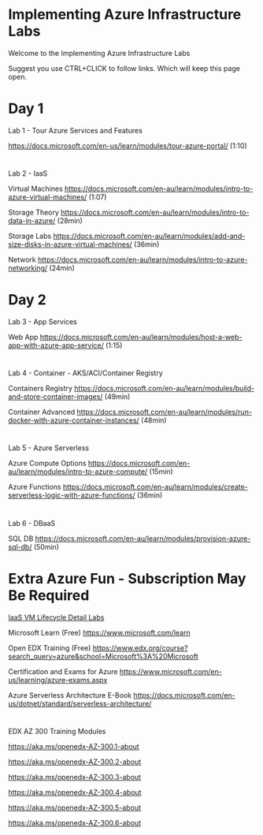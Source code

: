 # Implementing Azure Infrastructure Labs

Welcome to the Implementing Azure Infrastructure Labs

Suggest you use CTRL+CLICK to follow links. Which will keep this page open.

# Day 1
Lab 1 - Tour Azure Services and Features

https://docs.microsoft.com/en-us/learn/modules/tour-azure-portal/ (1:10)


#

Lab 2 - IaaS 


Virtual Machines 
https://docs.microsoft.com/en-au/learn/modules/intro-to-azure-virtual-machines/ (1:07)


Storage Theory
https://docs.microsoft.com/en-au/learn/modules/intro-to-data-in-azure/ (28min)

Storage Labs
https://docs.microsoft.com/en-au/learn/modules/add-and-size-disks-in-azure-virtual-machines/ (36min)

Network 
https://docs.microsoft.com/en-au/learn/modules/intro-to-azure-networking/ (24min)


# Day 2


Lab 3 - App Services


Web App
https://docs.microsoft.com/en-au/learn/modules/host-a-web-app-with-azure-app-service/ (1:15)
#


Lab 4 - Container - AKS/ACI/Container Registry


Containers Registry 
https://docs.microsoft.com/en-au/learn/modules/build-and-store-container-images/ (49min)


Container Advanced
https://docs.microsoft.com/en-au/learn/modules/run-docker-with-azure-container-instances/ (48min)
#


Lab 5 - Azure Serverless


Azure Compute Options 
https://docs.microsoft.com/en-au/learn/modules/intro-to-azure-compute/ (15min)


Azure Functions 
https://docs.microsoft.com/en-au/learn/modules/create-serverless-logic-with-azure-functions/ (36min) 
#

Lab 6 - DBaaS


SQL DB
https://docs.microsoft.com/en-au/learn/modules/provision-azure-sql-db/ (50min)



#

# Extra Azure Fun - Subscription May Be Required

[IaaS VM Lifecycle Detail Labs](./AzureVMTutorial.md)


Microsoft Learn (Free) https://www.microsoft.com/learn


Open EDX Training (Free) https://www.edx.org/course?search_query=azure&school=Microsoft%3A%20Microsoft


Certification and Exams for Azure https://www.microsoft.com/en-us/learning/azure-exams.aspx 

Azure Serverless Architecture E-Book https://docs.microsoft.com/en-us/dotnet/standard/serverless-architecture/

#
EDX AZ 300 Training Modules


https://aka.ms/openedx-AZ-300.1-about 

https://aka.ms/openedx-AZ-300.2-about 

https://aka.ms/openedx-AZ-300.3-about 

https://aka.ms/openedx-AZ-300.4-about 

https://aka.ms/openedx-AZ-300.5-about 

https://aka.ms/openedx-AZ-300.6-about 



